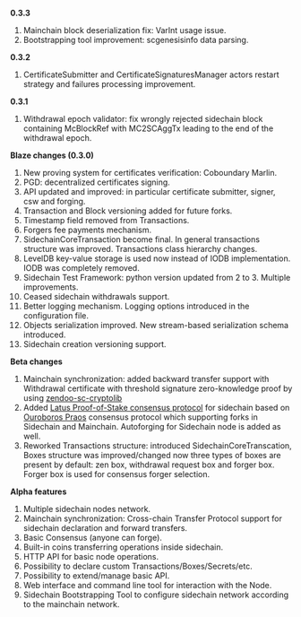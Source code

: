 **0.3.3**
1. Mainchain block deserialization fix: VarInt usage issue.
2. Bootstrapping tool improvement: scgenesisinfo data parsing.

**0.3.2**
1. CertificateSubmitter and CertificateSignaturesManager actors restart strategy and failures processing improvement. 

**0.3.1**
1. Withdrawal epoch validator: fix wrongly rejected sidechain block containing McBlockRef with MC2SCAggTx leading to the end of the withdrawal epoch.


**Blaze changes (0.3.0)**
1. New proving system for certificates verification: Coboundary Marlin.
2. PGD: decentralized certificates signing.
3. API updated and improved: in particular certificate submitter, signer, csw and forging.
4. Transaction and Block versioning added for future forks.
5. Timestamp field removed from Transactions.
6. Forgers fee payments mechanism.
7. SidechainCoreTransaction become final. In general transactions structure was improved. Transactions class hierarchy changes.
8. LevelDB key-value storage is used now instead of IODB implementation. IODB was completely removed.
9. Sidechain Test Framework: python version updated from 2 to 3. Multiple improvements.
10. Ceased sidechain withdrawals support.
11. Better logging mechanism. Logging options introduced in the configuration file.
12. Objects serialization improved. New stream-based serialization schema introduced.
13. Sidechain creation versioning support.

**Beta changes**
1. Mainchain synchronization: added backward transfer support with Withdrawal certificate with threshold signature zero-knowledge proof by using [zendoo-sc-cryptolib](https://github.com/HorizenOfficial/zendoo-sc-cryptolib)
2. Added [Latus Proof-of-Stake consensus protocol](https://www.horizen.global/assets/files/Horizen-Sidechain-Zendoo-A_zk-SNARK-Verifiable-Cross-Chain-Transfer-Protocol.pdf)  for sidechain based on [Ouroboros Praos](https://eprint.iacr.org/2017/573.pdf) consensus protocol which supporting forks in Sidechain and Mainchain. Autoforging for Sidechain node is added as well.
3. Reworked Transactions structure: introduced SidechainCoreTranscation, Boxes structure was improved/changed now three types of boxes are present by default: zen box, withdrawal request box and forger box. Forger box is used for consensus forger selection.


**Alpha features**
1. Multiple sidechain nodes network.
2. Mainchain synchronization: Cross-chain Transfer Protocol support for sidechain declaration and forward transfers.
3. Basic Consensus (anyone can forge).
4. Built-in coins transferring operations inside sidechain.
5. HTTP API for basic node operations.
6. Possibility to declare custom Transactions/Boxes/Secrets/etc.
7. Possibility to extend/manage basic API.
8. Web interface and command line tool for interaction with the Node.
9. Sidechain Bootstrapping Tool to configure sidechain network according to the mainchain network.